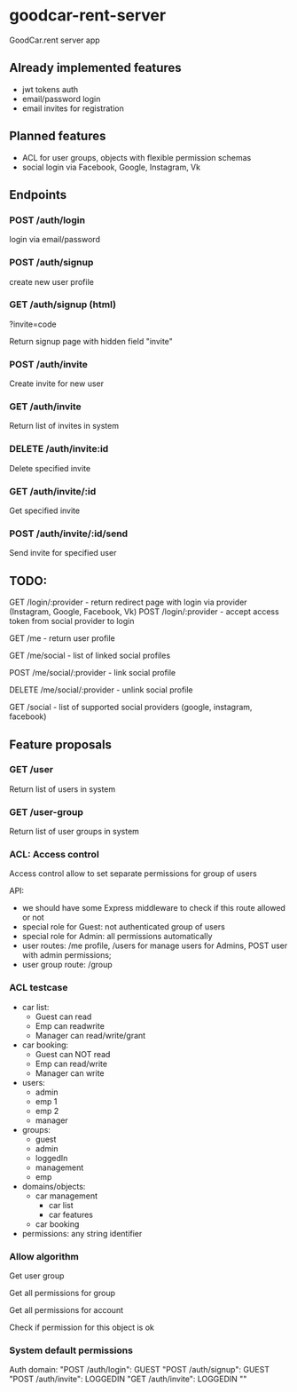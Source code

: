 # goodcar-rent-server

GoodCar.rent server app

## Already implemented features

* jwt tokens auth
* email/password login
* email invites for registration

## Planned features

* ACL for user groups, objects with flexible permission schemas
* social login via Facebook, Google, Instagram, Vk


## Endpoints

### POST /auth/login
 
login via email/password

### POST /auth/signup

create new user profile

### GET /auth/signup (html)
 ?invite=code
 
Return signup page with hidden field "invite"
 
### POST /auth/invite

Create invite for new user
  
### GET /auth/invite

Return list of invites in system

### DELETE /auth/invite:id
  
Delete specified invite

### GET /auth/invite/:id

Get specified invite

### POST /auth/invite/:id/send

Send invite for specified user

## TODO: 

GET /login/:provider - return redirect page with login via provider (Instagram, Google, Facebook, Vk)
POST /login/:provider - accept access token from social provider to login

GET /me - return user profile

GET /me/social - list of linked social profiles

POST /me/social/:provider - link social profile

DELETE /me/social/:provider - unlink social profile

GET /social - list of supported social providers (google, instagram, facebook)

## Feature proposals

### GET /user

Return list of users in system

### GET /user-group

Return list of user groups in system

### ACL: Access control

Access control allow to set separate permissions for group of users

API:

* we should have some Express middleware to check if this route allowed or not
* special role for Guest: not authenticated group of users
* special role for Admin: all permissions automatically
* user routes: /me profile, /users for manage users for Admins, POST user with admin permissions;
* user group route: /group

### ACL testcase

* car list: 
    * Guest can read
    * Emp can readwrite
    * Manager can read/write/grant 
* car booking:
    * Guest can NOT read
    * Emp can read/write
    * Manager can write
* users:
    - admin
    - emp 1
    - emp 2
    - manager
* groups:
    - guest
    - admin
    - loggedIn
    - management
    - emp
* domains/objects:
    - car management
        - car list
        - car features
    - car booking
* permissions: any string identifier

     
### Allow algorithm

Get user group

Get all permissions for group

Get all permissions for account

Check if permission for this object is ok

### System default permissions

Auth domain:
    "POST /auth/login": GUEST
    "POST /auth/signup": GUEST
    "POST /auth/invite": LOGGEDIN
    "GET /auth/invite": LOGGEDIN
    "" 